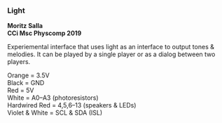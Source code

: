 ### Light

__Moritz Salla  
CCi Msc Physcomp 2019__

Experiemental interface that uses light as an interface to output tones & melodies. It can be played by a single player or as a dialog between two players.

Orange = 3.5V  
Black = GND  
Red = 5V  
White = A0–A3 (photoresistors)  
Hardwired Red = 4,5,6–13 (speakers & LEDs)  
Violet & White = SCL & SDA (ISL)
